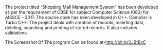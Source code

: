 The project titled “Shopping Mall Management System” has been developed as per the requirement of CBSE for subject Computer Science (083) for AISSCE – 2017. The source code has been developed in C++. Compiler is Turbo C++.
The project deals with creation of records,
inserting data, deleting, searching and
printing of stored records. It also includes validations.


The Screenshot Of The program Can be found at-http://bit.ly/2JBtBxC
